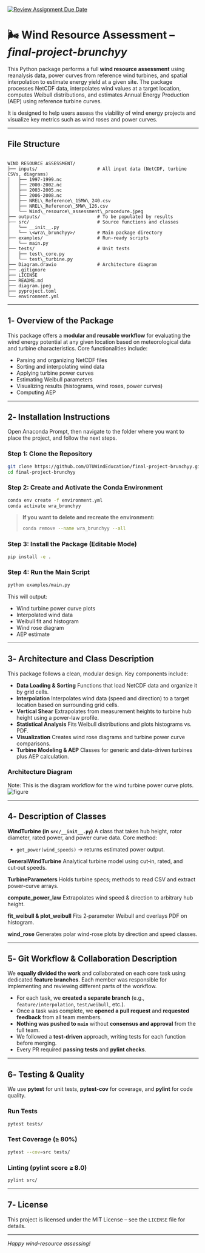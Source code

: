 
[![Review Assignment Due Date](https://classroom.github.com/assets/deadline-readme-button-22041afd0340ce965d47ae6ef1cefeee28c7c493a6346c4f15d667ab976d596c.svg)](https://classroom.github.com/a/zjSXGKeR)

# 🌬️ Wind Resource Assessment – *final-project-brunchyy*

This Python package performs a full **wind resource assessment** using reanalysis data, power curves from reference wind turbines, and spatial interpolation to estimate energy yield at a given site. The package processes NetCDF data, interpolates wind values at a target location, computes Weibull distributions, and estimates Annual Energy Production (AEP) using reference turbine curves.

It is designed to help users assess the viability of wind energy projects and visualize key metrics such as wind roses and power curves.

---

##  File Structure

```

WIND RESOURCE ASSESSMENT/
├── inputs/                      # All input data (NetCDF, turbine CSVs, diagrams)
│   ├── 1997-1999.nc
│   ├── 2000-2002.nc
│   ├── 2003-2005.nc
│   ├── 2006-2008.nc
│   ├── NREL\_Reference\_15MW\_240.csv
│   ├── NREL\_Reference\_5MW\_126.csv
│   └── Wind\_resource\_assessment\_procedure.jpeg
├── outputs/                     # To be populated by results
├── src/                         # Source functions and classes
│   └── __init__.py
│   └── \<wra\_brunchyy>/        # Main package directory
├── examples/                    # Run-ready scripts
│   └── main.py
├── tests/                       # Unit tests
│   ├── test\_core.py
│   └── test\_turbine.py
├── Diagram.drawio               # Architecture diagram
├── .gitignore
├── LICENSE
├── README.md
├── diagram.jpeg
├── pyproject.toml
└── environment.yml

````

---

## 1️- Overview of the Package

This package offers a **modular and reusable workflow** for evaluating the wind energy potential at any given location based on meteorological data and turbine characteristics. Core functionalities include:

- Parsing and organizing NetCDF files  
- Sorting and interpolating wind data  
- Applying turbine power curves  
- Estimating Weibull parameters  
- Visualizing results (histograms, wind roses, power curves)  
- Computing AEP  

---

## 2️- Installation Instructions

Open Anaconda Prompt, then navigate to the folder where you want to place the project, and follow the next steps.

### Step 1: Clone the Repository

```bash
git clone https://github.com/DTUWindEducation/final-project-brunchyy.git
cd final-project-brunchyy
````

### Step 2: Create and Activate the Conda Environment

```bash
conda env create -f environment.yml
conda activate wra_brunchyy
```

> **If you want to delete and recreate the environment:**
>
> ```bash
> conda remove --name wra_brunchyy --all
> ```

### Step 3: Install the Package (Editable Mode)

```bash
pip install -e .
```

### Step 4: Run the Main Script

```bash
python examples/main.py
```

This will output:

* Wind turbine power curve plots
* Interpolated wind data
* Weibull fit and histogram
* Wind rose diagram
* AEP estimate

---

## 3️- Architecture and Class Description

This package follows a clean, modular design. Key components include:

* **Data Loading & Sorting**
  Functions that load NetCDF data and organize it by grid cells.
* **Interpolation**
  Interpolates wind data (speed and direction) to a target location based on surrounding grid cells.
* **Vertical Shear**
  Extrapolates from measurement heights to turbine hub height using a power-law profile.
* **Statistical Analysis**
  Fits Weibull distributions and plots histograms vs. PDF.
* **Visualization**
  Creates wind rose diagrams and turbine power curve comparisons.
* **Turbine Modeling & AEP**
  Classes for generic and data-driven turbines plus AEP calculation.

### Architecture Diagram
Note: This is the diagram workflow for the wind turbine power curve plots.
![figure](diagram.jpeg)

---

## 4️- Description of Classes

**WindTurbine (in `src/__init__.py`)**
A class that takes hub height, rotor diameter, rated power, and power curve data. Core method:

* `get_power(wind_speeds)` → returns estimated power output.

**GeneralWindTurbine**
Analytical turbine model using cut‑in, rated, and cut‑out speeds.

**TurbineParameters**
Holds turbine specs; methods to read CSV and extract power-curve arrays.

**compute\_power\_law**
Extrapolates wind speed & direction to arbitrary hub height.

**fit\_weibull & plot\_weibull**
Fits 2‑parameter Weibull and overlays PDF on histogram.

**wind\_rose**
Generates polar wind-rose plots by direction and speed classes.

---

## 5️- Git Workflow & Collaboration Description

We **equally divided the work** and collaborated on each core task using dedicated **feature branches**. Each member was responsible for implementing and reviewing different parts of the workflow.

* For each task, we **created a separate branch** (e.g., `feature/interpolation`, `test/weibull`, etc.).
* Once a task was complete, we **opened a pull request** and **requested feedback** from all team members.
* **Nothing was pushed to `main`** without **consensus and approval** from the full team.
* We followed a **test-driven** approach, writing tests for each function before merging.
* Every PR required **passing tests** and **pylint checks**.

---

## 6️- Testing & Quality

We use **pytest** for unit tests, **pytest-cov** for coverage, and **pylint** for code quality.

### Run Tests

```bash
pytest tests/
```

### Test Coverage (≥ 80%)

```bash
pytest --cov=src tests/
```

### Linting (pylint score ≥ 8.0)

```bash
pylint src/
```

---

## 7️- License

This project is licensed under the MIT License – see the `LICENSE` file for details.

---

*Happy wind-resource assessing!*
